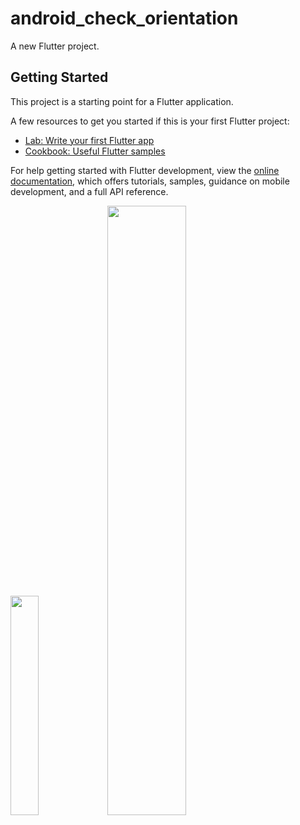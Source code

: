 # android_check_orientation

A new Flutter project.

## Getting Started

This project is a starting point for a Flutter application.

A few resources to get you started if this is your first Flutter project:

- [Lab: Write your first Flutter app](https://docs.flutter.dev/get-started/codelab)
- [Cookbook: Useful Flutter samples](https://docs.flutter.dev/cookbook)

For help getting started with Flutter development, view the
[online documentation](https://docs.flutter.dev/), which offers tutorials,
samples, guidance on mobile development, and a full API reference.

<img src="https://github.com/NeiHau/android_check_orientation/assets/81244642/9b768222-185d-4878-b072-1ef990d9feb8" height="30%" width="30%">

<img src="https://github.com/NeiHau/android_check_orientation/assets/81244642/f667a7eb-41f4-4afe-9133-59fb9943f904" width="50%">
